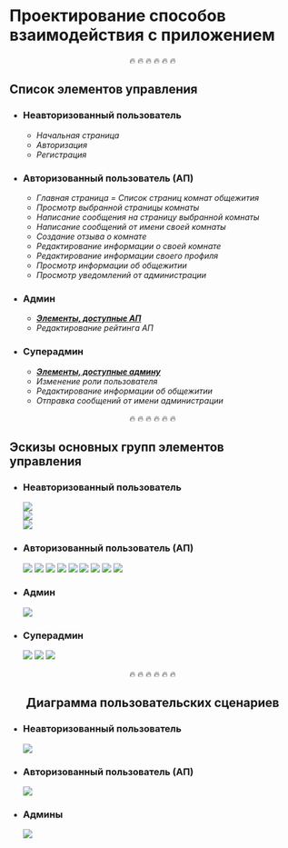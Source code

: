 # Проектирование способов взаимодействия с приложением


<div align="center">
&#128293; &#128293; &#128293; &#128293; &#128293; &#128293;
</div>
<h2>Список элементов управления</h2>
<ul>
    <li>
        <h3><b>Неавторизованный пользователь</b></h3>
        <ul>
            <li><i>Начальная страница</i></li>
            <li><i>Авторизация</i></li>
            <li><i>Регистрация</i></li>
        </ul>
    </li>
    <li><a name="authorised_user"></a>
        <h3><b>Авторизованный пользователь (АП)</b></h3>
        <ul>
            <li><i>Главная страница = Список страниц комнат общежития</i></li>
            <li><i>Просмотр выбранной страницы комнаты</i></li>
            <li><i>Написание сообщения на страницу выбранной комнаты</i></li>
            <li><i>Написание сообщений от имени своей комнаты</i></li>
            <li><i>Создание отзыва о комнате</i></li>
            <li><i>Редактирование информации о своей комнате</i></li>
            <li><i>Редактирование информации своего профиля</i></li>
            <li><i>Просмотр информации об общежитии</i></li>
            <li><i>Просмотр уведомлений от администрации</i></li>
        </ul>
    </li>
    <li><a name="admin"></a>
        <h3><b>Админ</b></h3>
        <ul>
            <li><i><b><a href="#authorised_user">Элементы, доступные АП</a></b></i></li>
            <li><i>Редактирование рейтинга АП</i></li>
        </ul>
    </li>
    <li>
        <h3><b>Суперадмин</b></h3>
        <ul>
            <li><i><b><a href="#admin">Элементы, доступные админу</a></b></i></li>
            <li><i>Изменение роли пользователя</i></li>
            <li><i>Редактирование информации об общежитии</i></li>
            <li><i>Отправка сообщений от имени администрации</i></li>
        </ul>
    </li>
</ul>

<div align="center">
&#128293; &#128293; &#128293; &#128293; &#128293; &#128293;
</div>
<h2>Эскизы основных групп элементов управления</h2>
<ul>
    <li>
        <h3><b>Неавторизованный пользователь</b></h3>
        <div class="row">
            <div class="column"><img src="https://user-images.githubusercontent.com/80625335/144157689-f667c13f-df52-416b-807f-71d083b7dcfc.png"></div>
            <div class="column"><img src="https://user-images.githubusercontent.com/80625335/144157851-e0381547-478e-47b5-8161-782e09c855e4.png"></div>
            <div class="column"><img src="https://user-images.githubusercontent.com/80625335/144158038-dc8e3494-3453-4db9-93a0-ee95cee120e3.png"></div>
        </div>
    </li>
    <li>
        <h3><b>Авторизованный пользователь (АП)</b></h3>
        <img src="https://user-images.githubusercontent.com/80625335/144158113-de567b09-257c-4356-a84a-05292d517045.png">
        <img src="https://user-images.githubusercontent.com/80625335/144158150-ee1b3fb9-b249-463b-b6c5-90e7629e0a29.png">
        <img src="https://user-images.githubusercontent.com/80625335/144158178-dc548286-3115-4008-a9e3-ade19c4a7fcd.png">
        <img src="https://user-images.githubusercontent.com/80625335/144158184-542cc699-5374-476b-8ac2-bf8e84391ba2.png">
        <img src="https://user-images.githubusercontent.com/80625335/144158226-3ce4cd98-b889-428f-811a-db1e6cd78fb2.png">
        <img src="https://user-images.githubusercontent.com/80625335/144158275-6fd57883-95b6-4804-a117-b527f84a5160.png">
        <img src="https://user-images.githubusercontent.com/80625335/144158303-536fdb14-f30a-44ef-bdee-222f593ef19a.png">
        <img src="https://user-images.githubusercontent.com/80625335/144158337-511cde56-3163-4797-88ce-3dd40b025281.png">
        <img src="https://user-images.githubusercontent.com/80625335/144158377-682c89a7-2e9a-4c3f-98e4-99d9852499a5.png">
    </li>
    <li>
        <h3><b>Админ</b></h3>
        <img src="https://user-images.githubusercontent.com/80625335/144158406-e2ea4666-6856-4de3-bd21-d22cefe8b26c.png">
    </li>
    <li>
        <h3><b>Суперадмин</b></h3>
        <img src="https://user-images.githubusercontent.com/80625335/144158439-cd030148-757d-48d7-90a9-6b9832677af4.png">
        <img src="https://user-images.githubusercontent.com/80625335/144158454-807a4086-2739-46f5-b092-e3ab78cabae9.png">
        <img src="https://user-images.githubusercontent.com/80625335/144158466-b8beb0cd-b13c-4f1a-a6f9-3ff31aa3a74c.png">
    </li>
</ul>


<div align="center">
&#128293; &#128293; &#128293; &#128293; &#128293; &#128293;
<h2>Диаграмма пользовательских сценариев</h2>
</div>
<ul>
    <li>
        <h3><b>Неавторизованный пользователь</b></h3>
        <img src="https://user-images.githubusercontent.com/80625335/144158495-6b185265-d7d7-4c85-8377-ec34f90844cb.png">
    </li>
    <li>
        <h3><b>Авторизованный пользователь (АП)</b></h3>
        <img src="https://user-images.githubusercontent.com/80625335/144158503-e104345e-bce3-4db7-a9d3-2bec07756b3a.png">
    </li>
    <li>
        <h3><b>Админы</b></h3>
        <img src="https://user-images.githubusercontent.com/80625335/144158529-5ea5c80f-3b05-42ad-8507-cb9f6fdbaac5.png">
    </li>
</ul>
